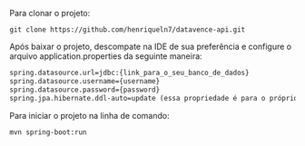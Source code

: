 Para clonar o projeto:
```shell script
git clone https://github.com/henriqueln7/datavence-api.git
```

Após baixar o projeto, descompate na IDE de sua preferência e configure o arquivo application.properties da seguinte maneira:

```markdown
spring.datasource.url=jdbc:{link_para_o_seu_banco_de_dados}
spring.datasource.username={username}
spring.datasource.password={password}
spring.jpa.hibernate.ddl-auto=update (essa propriedade é para o próprio Hibernate atualizar o banco de dados)
```

Para iniciar o projeto na linha de comando: 
```shell script
mvn spring-boot:run
```
